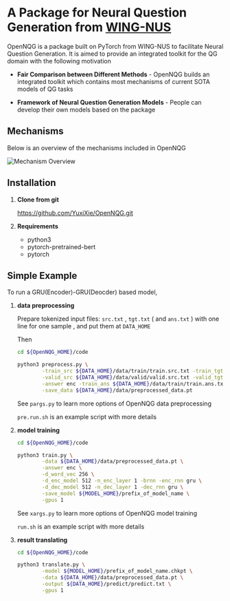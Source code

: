 # A Package for Neural Question Generation from [WING-NUS](https://wing.comp.nus.edu.sg/)

OpenNQG is a package built on PyTorch from WING-NUS to facilitate Neural Question Generation. It is aimed to provide an integrated toolkit for the QG domain with the following motivation

- **Fair Comparison between Different Methods** - OpenNQG builds an integrated toolkit which contains most mechanisms of current SOTA models of QG tasks

- **Framework of Neural Question Generation Models** - People can develop their own models based on the package

## Mechanisms

Below is an overview of the mechanisms included in OpenNQG

![Mechanism Overview]()

## Installation

1. **Clone from git**

    https://github.com/YuxiXie/OpenNQG.git

2. **Requirements**

    - python3
    - pytorch-pretrained-bert
    - pytorch

## Simple Example

To run a GRU(Encoder)-GRU(Deocder) based model, 

1. **data preprocessing**

    Prepare tokenized input files: `src.txt` , `tgt.txt` ( and `ans.txt` ) with one line for one sample , and put them at `DATA_HOME`

    Then
    ```bash
    cd ${OpenNQG_HOME}/code
    
    python3 preprocess.py \
            -train_src ${DATA_HOME}/data/train/train.src.txt -train_tgt ${DATA_HOME}/data/train.tgt.txt \
            -valid_src ${DATA_HOME}/data/valid/valid.src.txt -valid_tgt ${DATA_HOME}/data/valid.tgt.txt \
            -answer enc -train_ans ${DATA_HOME}/data/train/train.ans.txt -valid_ans ${DATA_HOME}/data/valid/valid.tgt.txt \
            -save_data ${DATA_HOME}/data/preprocessed_data.pt
    ```

    See `pargs.py` to learn more options of OpenNQG data preprocessing

    `pre.run.sh` is an example script with more details

2. **model training**

    ```bash
    cd ${OpenNQG_HOME}/code

    python3 train.py \
            -data ${DATA_HOME}/data/preprocessed_data.pt \
            -answer enc \
            -d_word_vec 256 \
            -d_enc_model 512 -n_enc_layer 1 -brnn -enc_rnn gru \
            -d_dec_model 512 -n_dec_layer 1 -dec_rnn gru \
            -save_model ${MODEL_HOME}/prefix_of_model_name \
            -gpus 1
    ```

    See `xargs.py` to learn more options of OpenNQG model training

     `run.sh` is an example script with more details

3. **result translating**

    ```bash
    cd ${OpenNQG_HOME}/code

    python3 translate.py \
            -model ${MODEL_HOME}/prefix_of_model_name.chkpt \
            -data ${DATA_HOME}/data/preprocessed_data.pt \
            -output ${DATA_HOME}/predict/predict.txt \
            -gpus 1
    ```